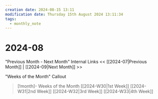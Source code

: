 ```yaml
---
creation date: 2024-08-15 13:11
modification date: Thursday 15th August 2024 13:11:34
tags:
  - monthly_note
---
```



# 2024-08

"Previous Month - Next Month" Internal Links
<< [[2024-07|Previous Month]] | [[2024-09|Next Month]] >>

"Weeks of the Month" Callout
> [!month]- Weeks of the Month
> [[2024-W30|1st Week]]
> [[2024-W31|2nd Week]]
> [[2024-W32|3rd Week]]
> [[2024-W33|4th Week]]